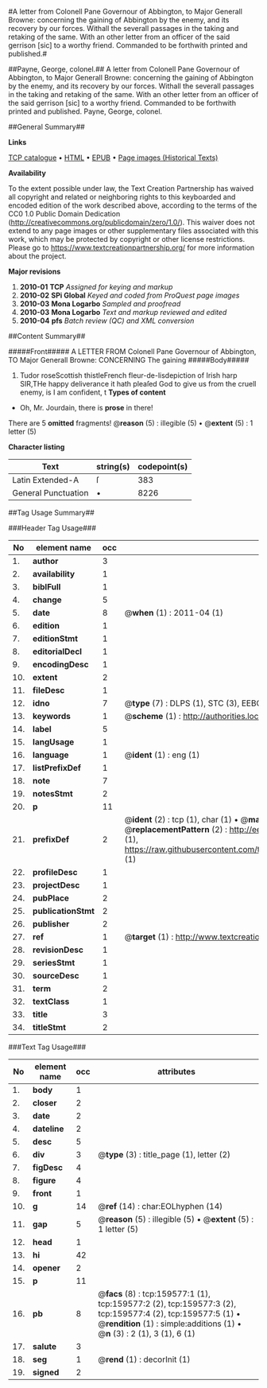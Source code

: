 #A letter from Colonell Pane Governour of Abbington, to Major Generall Browne: concerning the gaining of Abbington by the enemy, and its recovery by our forces. Withall the severall passages in the taking and retaking of the same. With an other letter from an officer of the said gerrison [sic] to a worthy friend. Commanded to be forthwith printed and published.#

##Payne, George, colonel.##
A letter from Colonell Pane Governour of Abbington, to Major Generall Browne: concerning the gaining of Abbington by the enemy, and its recovery by our forces. Withall the severall passages in the taking and retaking of the same. With an other letter from an officer of the said gerrison [sic] to a worthy friend. Commanded to be forthwith printed and published.
Payne, George, colonel.

##General Summary##

**Links**

[TCP catalogue](http://www.ota.ox.ac.uk/tcp/)  • 
[HTML](http://tei.it.ox.ac.uk/tcp/Texts-HTML/free/A91/A91534.html)  • 
[EPUB](http://tei.it.ox.ac.uk/tcp/Texts-EPUB/free/A91/A91534.epub) • 
[Page images (Historical Texts)](https://historicaltexts.jisc.ac.uk/eebo-99861328e)

**Availability**

To the extent possible under law, the Text Creation Partnership has waived all copyright and related or neighboring rights to this keyboarded and encoded edition of the work described above, according to the terms of the CC0 1.0 Public Domain Dedication (http://creativecommons.org/publicdomain/zero/1.0/). This waiver does not extend to any page images or other supplementary files associated with this work, which may be protected by copyright or other license restrictions. Please go to https://www.textcreationpartnership.org/ for more information about the project.

**Major revisions**

1. __2010-01__ __TCP__ *Assigned for keying and markup*
1. __2010-02__ __SPi Global__ *Keyed and coded from ProQuest page images*
1. __2010-03__ __Mona Logarbo__ *Sampled and proofread*
1. __2010-03__ __Mona Logarbo__ *Text and markup reviewed and edited*
1. __2010-04__ __pfs__ *Batch review (QC) and XML conversion*

##Content Summary##

#####Front#####
A LETTER FROM Colonell Pane Governour of Abbington, TO Major Generall Browne: CONCERNING The gaining
#####Body#####

1. Tudor roseScottish thistleFrench fleur-de-lisdepiction of Irish harp
SIR,THe happy deliverance it hath pleaſed God to give us from the cruell enemy, is I am confident, t
**Types of content**

  * Oh, Mr. Jourdain, there is **prose** in there!

There are 5 **omitted** fragments! 
 @__reason__ (5) : illegible (5)  •  @__extent__ (5) : 1 letter (5)

**Character listing**


|Text|string(s)|codepoint(s)|
|---|---|---|
|Latin Extended-A|ſ|383|
|General Punctuation|•|8226|

##Tag Usage Summary##

###Header Tag Usage###

|No|element name|occ|attributes|
|---|---|---|---|
|1.|__author__|3||
|2.|__availability__|1||
|3.|__biblFull__|1||
|4.|__change__|5||
|5.|__date__|8| @__when__ (1) : 2011-04 (1)|
|6.|__edition__|1||
|7.|__editionStmt__|1||
|8.|__editorialDecl__|1||
|9.|__encodingDesc__|1||
|10.|__extent__|2||
|11.|__fileDesc__|1||
|12.|__idno__|7| @__type__ (7) : DLPS (1), STC (3), EEBO-CITATION (1), PROQUEST (1), VID (1)|
|13.|__keywords__|1| @__scheme__ (1) : http://authorities.loc.gov/ (1)|
|14.|__label__|5||
|15.|__langUsage__|1||
|16.|__language__|1| @__ident__ (1) : eng (1)|
|17.|__listPrefixDef__|1||
|18.|__note__|7||
|19.|__notesStmt__|2||
|20.|__p__|11||
|21.|__prefixDef__|2| @__ident__ (2) : tcp (1), char (1)  •  @__matchPattern__ (2) : ([0-9\-]+):([0-9IVX]+) (1), (.+) (1)  •  @__replacementPattern__ (2) : http://eebo.chadwyck.com/downloadtiff?vid=$1&page=$2 (1), https://raw.githubusercontent.com/textcreationpartnership/Texts/master/tcpchars.xml#$1 (1)|
|22.|__profileDesc__|1||
|23.|__projectDesc__|1||
|24.|__pubPlace__|2||
|25.|__publicationStmt__|2||
|26.|__publisher__|2||
|27.|__ref__|1| @__target__ (1) : http://www.textcreationpartnership.org/docs/. (1)|
|28.|__revisionDesc__|1||
|29.|__seriesStmt__|1||
|30.|__sourceDesc__|1||
|31.|__term__|2||
|32.|__textClass__|1||
|33.|__title__|3||
|34.|__titleStmt__|2||


###Text Tag Usage###

|No|element name|occ|attributes|
|---|---|---|---|
|1.|__body__|1||
|2.|__closer__|2||
|3.|__date__|2||
|4.|__dateline__|2||
|5.|__desc__|5||
|6.|__div__|3| @__type__ (3) : title_page (1), letter (2)|
|7.|__figDesc__|4||
|8.|__figure__|4||
|9.|__front__|1||
|10.|__g__|14| @__ref__ (14) : char:EOLhyphen (14)|
|11.|__gap__|5| @__reason__ (5) : illegible (5)  •  @__extent__ (5) : 1 letter (5)|
|12.|__head__|1||
|13.|__hi__|42||
|14.|__opener__|2||
|15.|__p__|11||
|16.|__pb__|8| @__facs__ (8) : tcp:159577:1 (1), tcp:159577:2 (2), tcp:159577:3 (2), tcp:159577:4 (2), tcp:159577:5 (1)  •  @__rendition__ (1) : simple:additions (1)  •  @__n__ (3) : 2 (1), 3 (1), 6 (1)|
|17.|__salute__|3||
|18.|__seg__|1| @__rend__ (1) : decorInit (1)|
|19.|__signed__|2||
